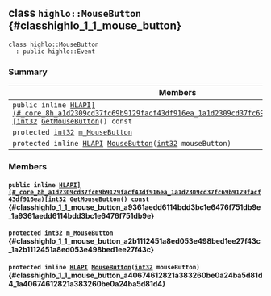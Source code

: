 ## class `highlo::MouseButton` {#classhighlo_1_1_mouse_button}

```
class highlo::MouseButton
  : public highlo::Event
```

### Summary

 Members                        | Descriptions                                
--------------------------------|---------------------------------------------
`public inline `[`HLAPI](#_core_8h_a1d2309cd37fc69b9129facf43df916ea_1a1d2309cd37fc69b9129facf43df916ea)[int32`](#_base_types_8h_a43d43196463bde49cb067f5c20ab8481_1a43d43196463bde49cb067f5c20ab8481)` `[`GetMouseButton`](#classhighlo_1_1_mouse_button_a9361aedd6114bdd3bc1e6476f751db9e_1a9361aedd6114bdd3bc1e6476f751db9e)`() const` | 
`protected `[`int32`](#_base_types_8h_a43d43196463bde49cb067f5c20ab8481_1a43d43196463bde49cb067f5c20ab8481)` `[`m_MouseButton`](#classhighlo_1_1_mouse_button_a2b1112451a8ed053e498bed1ee27f43c_1a2b1112451a8ed053e498bed1ee27f43c) | 
`protected inline `[`HLAPI`](#_core_8h_a1d2309cd37fc69b9129facf43df916ea_1a1d2309cd37fc69b9129facf43df916ea)` `[`MouseButton`](#classhighlo_1_1_mouse_button_a40674612821a383260be0a24ba5d81d4_1a40674612821a383260be0a24ba5d81d4)`(`[`int32`](#_base_types_8h_a43d43196463bde49cb067f5c20ab8481_1a43d43196463bde49cb067f5c20ab8481)` mouseButton)` | 

### Members

#### `public inline `[`HLAPI](#_core_8h_a1d2309cd37fc69b9129facf43df916ea_1a1d2309cd37fc69b9129facf43df916ea)[int32`](#_base_types_8h_a43d43196463bde49cb067f5c20ab8481_1a43d43196463bde49cb067f5c20ab8481)` `[`GetMouseButton`](#classhighlo_1_1_mouse_button_a9361aedd6114bdd3bc1e6476f751db9e_1a9361aedd6114bdd3bc1e6476f751db9e)`() const` {#classhighlo_1_1_mouse_button_a9361aedd6114bdd3bc1e6476f751db9e_1a9361aedd6114bdd3bc1e6476f751db9e}

#### `protected `[`int32`](#_base_types_8h_a43d43196463bde49cb067f5c20ab8481_1a43d43196463bde49cb067f5c20ab8481)` `[`m_MouseButton`](#classhighlo_1_1_mouse_button_a2b1112451a8ed053e498bed1ee27f43c_1a2b1112451a8ed053e498bed1ee27f43c) {#classhighlo_1_1_mouse_button_a2b1112451a8ed053e498bed1ee27f43c_1a2b1112451a8ed053e498bed1ee27f43c}

#### `protected inline `[`HLAPI`](#_core_8h_a1d2309cd37fc69b9129facf43df916ea_1a1d2309cd37fc69b9129facf43df916ea)` `[`MouseButton`](#classhighlo_1_1_mouse_button_a40674612821a383260be0a24ba5d81d4_1a40674612821a383260be0a24ba5d81d4)`(`[`int32`](#_base_types_8h_a43d43196463bde49cb067f5c20ab8481_1a43d43196463bde49cb067f5c20ab8481)` mouseButton)` {#classhighlo_1_1_mouse_button_a40674612821a383260be0a24ba5d81d4_1a40674612821a383260be0a24ba5d81d4}

